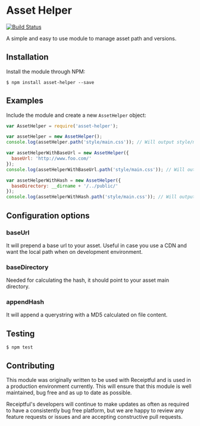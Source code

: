 # Asset Helper

[![Build Status](https://travis-ci.org/Receiptful/asset-helper.svg?branch=master)](https://travis-ci.org/Receiptful/asset-helper)

A simple and easy to use module to manage asset path and versions.

## Installation

Install the module through NPM:

    $ npm install asset-helper --save

## Examples

Include the module and create a new `AssetHelper` object:

```javascript
var AssetHelper = require('asset-helper');

var assetHelper = new AssetHelper();
console.log(assetHelper.path('style/main.css')); // Will output style/main.css

var assetHelperWithBaseUrl = new AssetHelper({
  baseUrl: 'http://www.foo.com/'
});
console.log(assetHelperWithBaseUrl.path('style/main.css')); // Will output http://www.foo.com/style/main.css

var assetHelperWithHash = new AssetHelper({
  baseDirectory: __dirname + '/../public/'
});
console.log(assetHelperWithHash.path('style/main.css')); // Will output /style/main.css?v=3094302hdhsd9fu9023
```

## Configuration options

### baseUrl

It will prepend a base url to your asset. Useful in case you use a CDN and want the local path when on development environment.

### baseDirectory

Needed for calculating the hash, it should point to your asset main directory.

### appendHash

It will append a querystring with a MD5 calculated on file content.

## Testing

    $ npm test

## Contributing

This module was originally written to be used with Receiptful and is used in a production environment currently. This will ensure that this module is well maintained, bug free and as up to date as possible.

Receiptful's developers will continue to make updates as often as required to have a consistently bug free platform, but we are happy to review any feature requests or issues and are accepting constructive pull requests.
